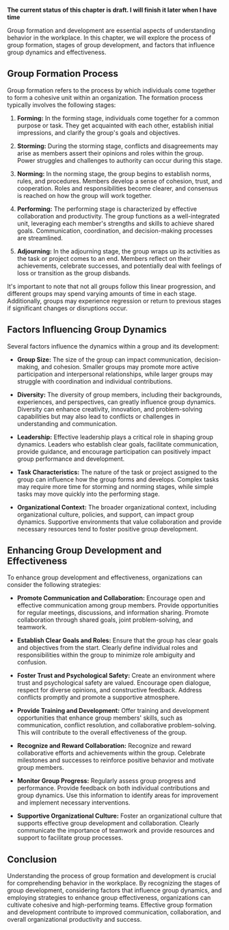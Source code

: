 **The current status of this chapter is draft. I will finish it later when I have time**

Group formation and development are essential aspects of understanding behavior in the workplace. In this chapter, we will explore the process of group formation, stages of group development, and factors that influence group dynamics and effectiveness.

**Group Formation Process**
---------------------------

Group formation refers to the process by which individuals come together to form a cohesive unit within an organization. The formation process typically involves the following stages:

1. **Forming:** In the forming stage, individuals come together for a common purpose or task. They get acquainted with each other, establish initial impressions, and clarify the group's goals and objectives.

2. **Storming:** During the storming stage, conflicts and disagreements may arise as members assert their opinions and roles within the group. Power struggles and challenges to authority can occur during this stage.

3. **Norming:** In the norming stage, the group begins to establish norms, rules, and procedures. Members develop a sense of cohesion, trust, and cooperation. Roles and responsibilities become clearer, and consensus is reached on how the group will work together.

4. **Performing:** The performing stage is characterized by effective collaboration and productivity. The group functions as a well-integrated unit, leveraging each member's strengths and skills to achieve shared goals. Communication, coordination, and decision-making processes are streamlined.

5. **Adjourning:** In the adjourning stage, the group wraps up its activities as the task or project comes to an end. Members reflect on their achievements, celebrate successes, and potentially deal with feelings of loss or transition as the group disbands.

It's important to note that not all groups follow this linear progression, and different groups may spend varying amounts of time in each stage. Additionally, groups may experience regression or return to previous stages if significant changes or disruptions occur.

**Factors Influencing Group Dynamics**
--------------------------------------

Several factors influence the dynamics within a group and its development:

* **Group Size:** The size of the group can impact communication, decision-making, and cohesion. Smaller groups may promote more active participation and interpersonal relationships, while larger groups may struggle with coordination and individual contributions.

* **Diversity:** The diversity of group members, including their backgrounds, experiences, and perspectives, can greatly influence group dynamics. Diversity can enhance creativity, innovation, and problem-solving capabilities but may also lead to conflicts or challenges in understanding and communication.

* **Leadership:** Effective leadership plays a critical role in shaping group dynamics. Leaders who establish clear goals, facilitate communication, provide guidance, and encourage participation can positively impact group performance and development.

* **Task Characteristics:** The nature of the task or project assigned to the group can influence how the group forms and develops. Complex tasks may require more time for storming and norming stages, while simple tasks may move quickly into the performing stage.

* **Organizational Context:** The broader organizational context, including organizational culture, policies, and support, can impact group dynamics. Supportive environments that value collaboration and provide necessary resources tend to foster positive group development.

**Enhancing Group Development and Effectiveness**
-------------------------------------------------

To enhance group development and effectiveness, organizations can consider the following strategies:

* **Promote Communication and Collaboration:** Encourage open and effective communication among group members. Provide opportunities for regular meetings, discussions, and information sharing. Promote collaboration through shared goals, joint problem-solving, and teamwork.

* **Establish Clear Goals and Roles:** Ensure that the group has clear goals and objectives from the start. Clearly define individual roles and responsibilities within the group to minimize role ambiguity and confusion.

* **Foster Trust and Psychological Safety:** Create an environment where trust and psychological safety are valued. Encourage open dialogue, respect for diverse opinions, and constructive feedback. Address conflicts promptly and promote a supportive atmosphere.

* **Provide Training and Development:** Offer training and development opportunities that enhance group members' skills, such as communication, conflict resolution, and collaborative problem-solving. This will contribute to the overall effectiveness of the group.

* **Recognize and Reward Collaboration:** Recognize and reward collaborative efforts and achievements within the group. Celebrate milestones and successes to reinforce positive behavior and motivate group members.

* **Monitor Group Progress:** Regularly assess group progress and performance. Provide feedback on both individual contributions and group dynamics. Use this information to identify areas for improvement and implement necessary interventions.

* **Supportive Organizational Culture:** Foster an organizational culture that supports effective group development and collaboration. Clearly communicate the importance of teamwork and provide resources and support to facilitate group processes.

**Conclusion**
--------------

Understanding the process of group formation and development is crucial for comprehending behavior in the workplace. By recognizing the stages of group development, considering factors that influence group dynamics, and employing strategies to enhance group effectiveness, organizations can cultivate cohesive and high-performing teams. Effective group formation and development contribute to improved communication, collaboration, and overall organizational productivity and success.
